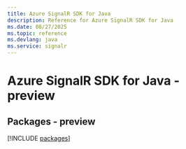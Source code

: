 ```yaml
---
title: Azure SignalR SDK for Java
description: Reference for Azure SignalR SDK for Java
ms.date: 08/27/2025
ms.topic: reference
ms.devlang: java
ms.service: signalr
---
```

# Azure SignalR SDK for Java - preview
## Packages - preview
[!INCLUDE [packages](signalr-index.md)]